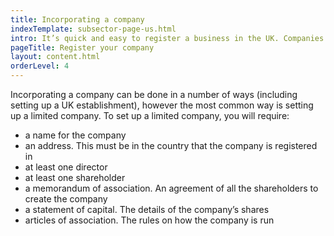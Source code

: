 ```yaml
---
title: Incorporating a company
indexTemplate: subsector-page-us.html
intro: It’s quick and easy to register a business in the UK. Companies House can handle the process with just one form. 
pageTitle: Register your company
layout: content.html
orderLevel: 4
---
```


Incorporating a company can be done in a number of ways (including setting up a UK establishment), however the most common way is setting up a limited company. To set up a limited company, you will require: 

- a name for the company
- an address. This must be in the country that the company is registered in
- at least one director
- at least one shareholder
- a memorandum of association. An agreement of all the shareholders to create the company
- a statement of capital. The details of the company’s shares
- articles of association. The rules on how the company is run